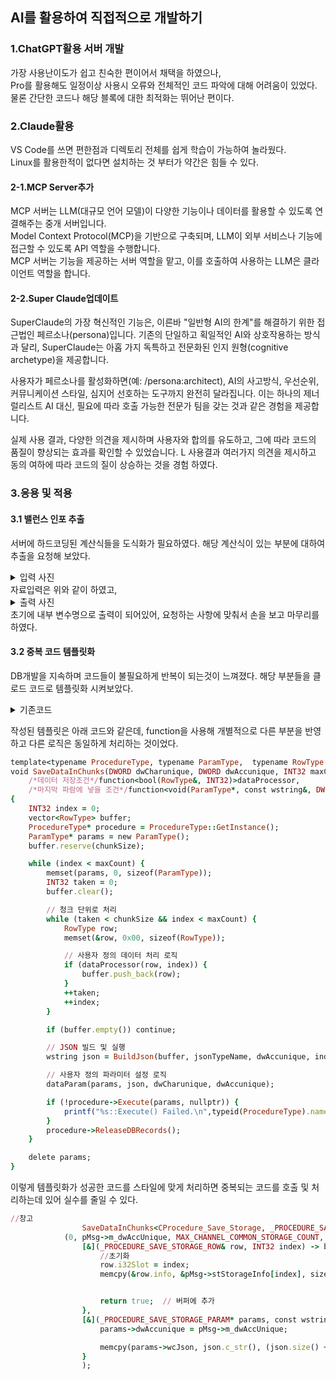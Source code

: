 ## AI를 활용하여 직접적으로 개발하기

### 1.ChatGPT활용 서버 개발
가장 사용난이도가 쉽고 친숙한 편이어서 채택을 하였으나, \
Pro를 활용해도 일정이상 사용시 오류와 전체적인 코드 파악에 대해 어려움이 있었다.\
물론 간단한 코드나 해당 블록에 대한 최적화는 뛰어난 편이다.

### 2.Claude활용
VS Code를 쓰면 편한점과 디렉토리 전체를 쉽게 학습이 가능하여 놀라웠다.\
Linux를 활용한적이 없다면 설치하는 것 부터가 약간은 힘들 수 있다.

#### 2-1.MCP Server추가
MCP 서버는 LLM(대규모 언어 모델)이 다양한 기능이나 데이터를 활용할 수 있도록 연결해주는 중개 서버입니다.\
Model Context Protocol(MCP)을 기반으로 구축되며, LLM이 외부 서비스나 기능에 접근할 수 있도록 API 역할을 수행합니다.\
MCP 서버는 기능을 제공하는 서버 역할을 맡고, 이를 호출하여 사용하는 LLM은 클라이언트 역할을 합니다.

#### 2-2.Super Claude업데이트
SuperClaude의 가장 혁신적인 기능은, 이른바 "일반형 AI의 한계"를 해결하기 위한 접근법인 페르소나(persona)입니다.
기존의 단일하고 획일적인 AI와 상호작용하는 방식과 달리, SuperClaude는 아홉 가지 독특하고 전문화된 인지 원형(cognitive archetype)을 제공합니다.

사용자가 페르소나를 활성화하면(예: /persona:architect), AI의 사고방식, 우선순위, 커뮤니케이션 스타일, 심지어 선호하는 도구까지 완전히 달라집니다.
이는 하나의 제너럴리스트 AI 대신, 필요에 따라 호출 가능한 전문가 팀을 갖는 것과 같은 경험을 제공합니다.

실제 사용 결과, 다양한 의견을 제시하며 사용자와 합의를 유도하고, 그에 따라 코드의 품질이 향상되는 효과를 확인할 수 있었습니다.
L 사용결과 여러가지 의견을 제시하고 동의 여하에 따라 코드의 질이 상승하는 것을 경험 하였다.

### 3.응용 및 적용
#### 3.1 밸런스 인포 추출
서버에 하드코딩된 계산식들을 도식화가 필요하였다. 해당 계산식이 있는 부분에 대하여 추출을 요청해 보았다.
<details>
<summary>입력 사진</summary>

<img width="774" height="657" alt="image" src="https://github.com/user-attachments/assets/cba23a6e-751d-4031-a7cc-d9713f9605dc" />
<img width="725" height="597" alt="image" src="https://github.com/user-attachments/assets/0363be38-40cd-4d63-9e9a-01d7b9e7567c" />

</details>
자료입력은 위와 같이 하였고,

<details>
<summary>출력 사진</summary>
<img width="757" height="741" alt="image" src="https://github.com/user-attachments/assets/030704a6-8743-4fa0-9cd6-675e21900cf2" />
<img width="1373" height="685" alt="image" src="https://github.com/user-attachments/assets/a0e66b8d-aef7-4e6a-a8b3-7777100161b0" />

</details>
초기에 내부 변수명으로 출력이 되어있어, 요청하는 사항에 맞춰서 손을 보고 마무리를 하였다. 

#### 3.2 중복 코드 템플릿화
DB개발을 지속하며 코드들이 불필요하게 반복이 되는것이 느껴졌다. 해당 부분들을 클로드 코드로 템플릿화 시켜보았다.
<details>
<summary>기존코드</summary>

  
```ruby
//창고
	{
		INT32 i32dx = 0;
		vector<_PROCEDURE_SAVE_STORAGE_ROW> buffer;
		CProcedure_Save_Storage* pSaveStorage = CProcedure_Save_Storage::GetInstance();
		_PROCEDURE_SAVE_STORAGE_PARAM* pstorageparams = new _PROCEDURE_SAVE_STORAGE_PARAM();
		buffer.reserve(JSON_CHUNK_SIZE_50);

		while (i32dx < MAX_CHANNEL_COMMON_STORAGE_COUNT) {

			memset(pstorageparams, 0, sizeof(_PROCEDURE_SAVE_STORAGE_PARAM));
			INT32 i32taken = 0;
			buffer.clear();

			// 50개 단위로 Push
			while (i32taken < JSON_CHUNK_SIZE_50 && i32dx < MAX_CHANNEL_COMMON_STORAGE_COUNT) {

				_PROCEDURE_SAVE_STORAGE_ROW row;
				memset(&row, 0x00, sizeof(_PROCEDURE_SAVE_STORAGE_ROW));
				row.i32Slot = i32dx;
				memcpy(&row.info, &pMsg->stStorageInfo[i32dx], sizeof(ItemInfo));
				buffer.push_back(row);
				++i32taken;
				++i32dx;
			}
			if (buffer.empty()) continue;

			// Build JSON and prepare parameters
			wstring json = BuildJson(buffer,"storage", pMsg->m_dwAccUnique, i32dx);
			pstorageparams->dwAccunique = pMsg->m_dwAccUnique;

			memcpy(pstorageparams->wcJson, json.c_str(), (json.size() + 1) * sizeof(WCHAR));

			// Execute and release
			if (!pSaveStorage->Execute(pstorageparams, nullptr))
			{
				printf("CProcedure_Save_Storage::Execute() Failed.\n");
			}
			pSaveStorage->ReleaseDBRecords();
		}
		delete pstorageparams;
		pstorageparams = NULL;
	}
```
while문, GetInstance, 동적할당 등 프로시저를 호출할 대 중복되는 부분들이 굉장히 많이 보인다. 중간중간 값입력부분만 함수화해서 넣어주면 사용하기 좋아질 것으로 보였다.


</details>


작성된 템플릿은 아래 코드와 같은데, function을 사용해 개별적으로 다른 부분을 반영하고 다른 로직은 동일하게 처리하는 것이었다.
```ruby
template<typename ProcedureType, typename ParamType,  typename RowType >
void SaveDataInChunks(DWORD dwCharunique, DWORD dwAccunique, INT32 maxCount, INT32 chunkSize, const char* jsonTypeName,
	/*데이터 저장조건*/function<bool(RowType&, INT32)>dataProcessor,
	/*마지막 파람에 넣을 조건*/function<void(ParamType*, const wstring&, DWORD, DWORD)> dataParam)
{
	INT32 index = 0;
	vector<RowType> buffer;
	ProcedureType* procedure = ProcedureType::GetInstance();
	ParamType* params = new ParamType();
	buffer.reserve(chunkSize);

	while (index < maxCount) {
		memset(params, 0, sizeof(ParamType));
		INT32 taken = 0;
		buffer.clear();

		// 청크 단위로 처리
		while (taken < chunkSize && index < maxCount) {
			RowType row;
			memset(&row, 0x00, sizeof(RowType));

			// 사용자 정의 데이터 처리 로직
			if (dataProcessor(row, index)) {
				buffer.push_back(row);
			}
			++taken;
			++index;
		}

		if (buffer.empty()) continue;

		// JSON 빌드 및 실행
		wstring json = BuildJson(buffer, jsonTypeName, dwAccunique, index);

		// 사용자 정의 파라미터 설정 로직
		dataParam(params, json, dwCharunique, dwAccunique);

		if (!procedure->Execute(params, nullptr)) {
			printf("%s::Execute() Failed.\n",typeid(ProcedureType).name());
		}
		procedure->ReleaseDBRecords();
	}

	delete params;
}

```

이렇게 템플릿화가 성공한 코드를 스타일에 맞게 처리하면 중복되는 코드를 호출 및 처리하는데 있어 실수를 줄일 수 있다.
```ruby
//창고
				SaveDataInChunks<CProcedure_Save_Storage, _PROCEDURE_SAVE_STORAGE_PARAM, _PROCEDURE_SAVE_STORAGE_ROW >
			(0, pMsg->m_dwAccUnique, MAX_CHANNEL_COMMON_STORAGE_COUNT, JSON_CHUNK_SIZE_50, "Avatar",
				[&](_PROCEDURE_SAVE_STORAGE_ROW& row, INT32 index) -> bool {
					//초기화
					row.i32Slot = index;
					memcpy(&row.info, &pMsg->stStorageInfo[index], sizeof(ItemInfo));


					return true;  // 버퍼에 추가
				},
				[&](_PROCEDURE_SAVE_STORAGE_PARAM* params, const wstring& json) -> void {
					params->dwAccunique = pMsg->m_dwAccUnique;  

					memcpy(params->wcJson, json.c_str(), (json.size() + 1) * sizeof(WCHAR));
				}
				);
```

